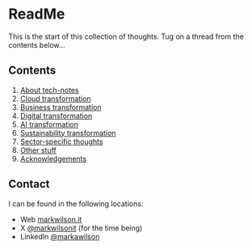 # ReadMe
This is the start of this collection of thoughts. Tug on a thread from the contents below...

## Contents
1. [About tech-notes](tech-notes.md)
2. [Cloud transformation](cloud-tx.md)
3. [Business transformation](business-tx.md)
4. [Digital transformation](digital-tx.md)
5. [AI transformation](ai-tx.md)
6. [Sustainability transformation](sustainability-tx.md)
7. [Sector-specific thoughts](by-sector.md)
8. [Other stuff](uncategorised.md)
9. [Acknowledgements](acknowledgments.md)

## Contact
I can be found in the following locations:
- Web [markwilson.it][1]
- X [@markwilsonit][2] (for the time being)
- LinkedIn [@markawilson][3]

[1]: <https://www.markwilson.co.uk/>
[2]: <https://twitter.com/markwilsonit>
[3]: <https://www.linkedin.com/in/markawilson/>
